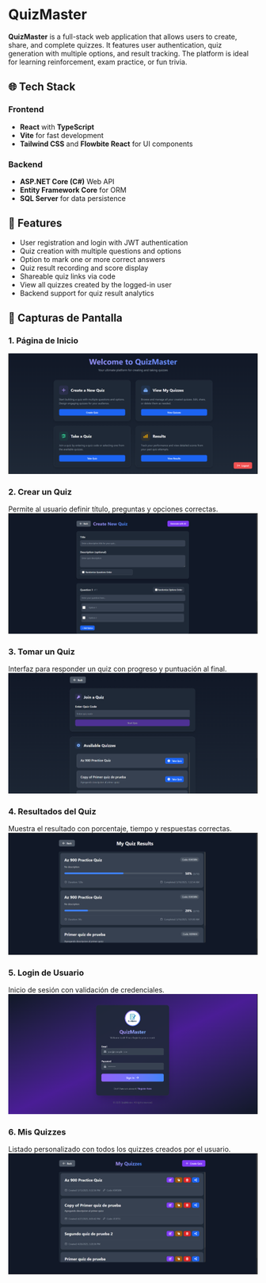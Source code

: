 # QuizMaster

**QuizMaster** is a full-stack web application that allows users to create, share, and complete quizzes. It features user authentication, quiz generation with multiple options, and result tracking. The platform is ideal for learning reinforcement, exam practice, or fun trivia.

## 🌐 Tech Stack

### Frontend

- **React** with **TypeScript**
- **Vite** for fast development
- **Tailwind CSS** and **Flowbite React** for UI components

### Backend

- **ASP.NET Core (C#)** Web API
- **Entity Framework Core** for ORM
- **SQL Server** for data persistence

## 🚀 Features

- User registration and login with JWT authentication
- Quiz creation with multiple questions and options
- Option to mark one or more correct answers
- Quiz result recording and score display
- Shareable quiz links via code
- View all quizzes created by the logged-in user
- Backend support for quiz result analytics

## 📸 Capturas de Pantalla

### 1. Página de Inicio

![Inicio](./screenshots/home.png)

### 2. Crear un Quiz

Permite al usuario definir título, preguntas y opciones correctas.  
![Crear Quiz](./screenshots/create-quiz.png)

### 3. Tomar un Quiz

Interfaz para responder un quiz con progreso y puntuación al final.  
![Tomar Quiz](./screenshots/takequiz.png)

### 4. Resultados del Quiz

Muestra el resultado con porcentaje, tiempo y respuestas correctas.  
![Resultados](./screenshots/results.png)

### 5. Login de Usuario

Inicio de sesión con validación de credenciales.  
![Login](./screenshots/login.png)

### 6. Mis Quizzes

Listado personalizado con todos los quizzes creados por el usuario.  
![Mis Quizzes](./screenshots/myquizzes.png)
